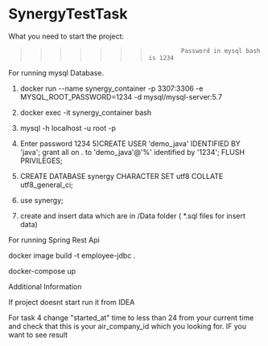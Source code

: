 # SynergyTestTask


What you need to start the project:

>>>>>>>              Password in mysql bash  is 1234

For running mysql Database.

1) docker run --name synergy_container -p 3307:3306 -e MYSQL_ROOT_PASSWORD=1234 -d mysql/mysql-server:5.7

2) docker exec -it synergy_container bash
3) mysql -h localhost -u root -p
4) Enter password 1234
5)CREATE USER 'demo_java' IDENTIFIED BY 'java';
   grant all on *.* to 'demo_java'@'%' identified by '1234';
   FLUSH PRIVILEGES;

6) CREATE DATABASE synergy CHARACTER SET utf8 COLLATE utf8_general_ci;
7) use synergy;
8) create and insert data which are in /Data folder  ( *.sql files for insert data)

For running Spring Rest Api

docker image build -t employee-jdbc .

docker-compose up


Additional Information

If project doesnt start run it from IDEA

For task 4 change "started_at" time to less than 24 from your current time and check that this is your air_company_id which you looking for. IF you want to see result
